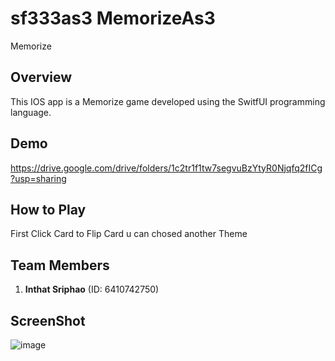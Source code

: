 # sf333as3 MemorizeAs3
Memorize

## Overview

This IOS app is a Memorize game developed using the SwitfUI programming language.

## Demo
https://drive.google.com/drive/folders/1c2tr1f1tw7segvuBzYtyR0Njqfq2fICg?usp=sharing

## How to Play
First Click Card to Flip Card
u can chosed another Theme

## Team Members
1. **Inthat Sriphao** (ID: 6410742750)

## ScreenShot

![image](https://github.com/Sosnox/sf333as3/assets/86417460/14493a22-20f8-4a94-8519-fd1711cb8231)
